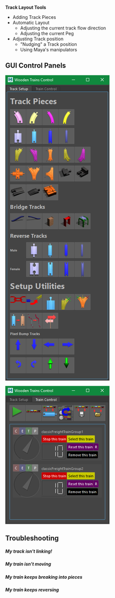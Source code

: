 **Track Layout Tools**
- Adding Track Pieces
- Automatic Layout
  - Adjusting the current track flow direction
  - Adjusting the current Peg
- Adjusting Track position
  - "Nudging" a Track position
  - Using Maya's manipulators

## GUI Control Panels
![Control Panel - Track Setup](images/ControlPanel_TrackSetup.png)

![Control Panel - Train Control](images/ControlPanel_TrainControl.png)


## Troubleshooting
##### My track isn't linking!
##### My train isn't moving
##### My train keeps breaking into pieces
##### My train keeps reversing




